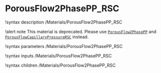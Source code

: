 # PorousFlow2PhasePP_RSC

!syntax description /Materials/PorousFlow2PhasePP_RSC

!alert note
This material is deprecated. Please use [`PorousFlow2PhasePP`](/PorousFlow2PhasePP.md) and
[`PorousFlowCapillaryPressureRSC`](/PorousFlowCapillaryPressureRSC.md) instead.

!syntax parameters /Materials/PorousFlow2PhasePP_RSC

!syntax inputs /Materials/PorousFlow2PhasePP_RSC

!syntax children /Materials/PorousFlow2PhasePP_RSC

